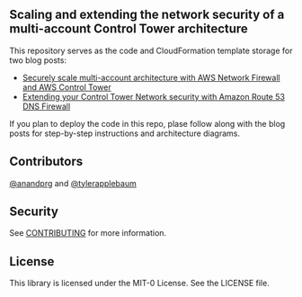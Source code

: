 ## Scaling and extending the network security of a multi-account Control Tower architecture

This repository serves as the code and CloudFormation template storage for two blog posts:

* [Securely scale multi-account architecture with AWS Network Firewall and AWS Control Tower](https://aws.amazon.com/blogs/mt/scale-multi-account-architecture-aws-network-firewall-and-aws-control-tower/)
* [Extending your Control Tower Network security with Amazon Route 53 DNS Firewall](https://aws.amazon.com/blogs/mt/extending-your-control-tower-network-security-with-aws-route-53-dns-firewall/)

If you plan to deploy the code in this repo, plase follow along with the blog posts for step-by-step instructions and architecture diagrams.

## Contributors

[@anandprg](https://github.com/anandprg) and [@tylerapplebaum](https://github.com/tylerapplebaum)

## Security

See [CONTRIBUTING](CONTRIBUTING.md#security-issue-notifications) for more information.

## License

This library is licensed under the MIT-0 License. See the LICENSE file.

